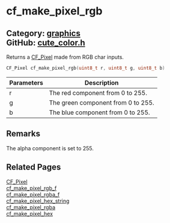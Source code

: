 [//]: # (This file is automatically generated by Cute Framework's docs parser.)
[//]: # (Do not edit this file by hand!)
[//]: # (See: https://github.com/RandyGaul/cute_framework/blob/master/samples/docs_parser.cpp)
[](../header.md ':include')

# cf_make_pixel_rgb

Category: [graphics](/api_reference?id=graphics)  
GitHub: [cute_color.h](https://github.com/RandyGaul/cute_framework/blob/master/include/cute_color.h)  
---

Returns a [CF_Pixel](/graphics/cf_pixel.md) made from RGB char inputs.

```cpp
CF_Pixel cf_make_pixel_rgb(uint8_t r, uint8_t g, uint8_t b)
```

Parameters | Description
--- | ---
r | The red component from 0 to 255.
g | The green component from 0 to 255.
b | The blue component from 0 to 255.

## Remarks

The alpha component is set to 255.

## Related Pages

[CF_Pixel](/graphics/cf_pixel.md)  
[cf_make_pixel_rgb_f](/graphics/cf_make_pixel_rgb_f.md)  
[cf_make_pixel_rgba_f](/graphics/cf_make_pixel_rgba_f.md)  
[cf_make_pixel_hex_string](/graphics/cf_make_pixel_hex_string.md)  
[cf_make_pixel_rgba](/graphics/cf_make_pixel_rgba.md)  
[cf_make_pixel_hex](/graphics/cf_make_pixel_hex.md)  
